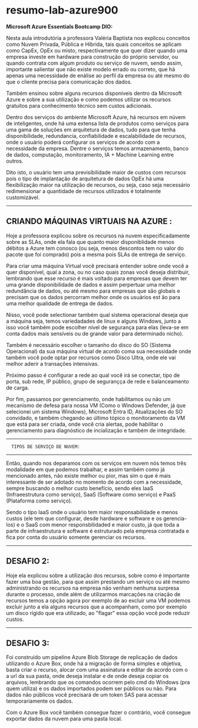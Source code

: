 # resumo-lab-azure900
**Microsoft Azure Essentials Bootcamp DIO:**

Nesta aula introdutória a professora Valéria Baptista nos explicou conceitos como Nuvem Privada, Pública e Híbrida, tais quais conceitos se aplicam como CapEx, OpEx ou misto, respectivamente que quer dizer quando uma empresa investe em hardware para construção do próprio servidor, ou quando contrata com algum produto ou serviço de nuvem, sendo assim, importante salientar que não existe modelo errado ou correto, que há apenas uma necessidade de enálise ao perfil da empresa ou até mesmo do que o cliente precisa para comunicação dos dados.

Também ensinou sobre alguns recursos disponíveis dentro da Microsoft Azure e sobre a sua utilização e como podemos utilizar os recursos gratuitos para conhecimento técnico sem custos adicionais.

Dentro dos serviços do ambiente Microsoft Azure, há recursos em núvem  de inteligentes, onde há uma extensa lista de produtos como serviços para uma gama de soluções em arquitetura de dados, tudo para que tenha disponibilidade, redundancia, confiabilidade e escalabilidade de recursos, onde o usuário poderá configurar os serviços de acordo com a necessidade  da empresa. Dentre o serviços temos armazenamento, banco de dados, computação, monitoramento, IA + Machine Learning entre outros.

Dito isto, o usuário tem uma previsibilidade maior de custos com recursos pois o tipo de implantação de arquitetura de dados OpEx há uma  flexibilização maior na utilização de recursos, ou seja, caso seja necessário redimensionar a quantidade de recursos utilizados é totalmente customizável.

-----------------------------------------------
CRIANDO MÁQUINAS VIRTUAIS NA AZURE :
-----------------------------------------------

Hoje a professora explicou sobre os recursos na nuvem especificadamente sobre as SLAs, onde ela fala que quanto maior disponiblidade
menos débitos a Azure tem conosco (ou seja, menos descontos tem no valor do pacote que foi comprado) pois a mesma pois SLAs de entrega
de serviço.

Para criar uma máquina Virtual você precisará entender sobre onde você a quer disponível, qual a zona, ou no caso quais zonas você deseja
distribuir, lembrando que esse recurso é mais voltado para empresas que devem ter uma grande disponibilidade de dados e assim perpertuar
uma melhor redundância de dados, ou até mesmo para empresas que são globais e precisam que os dados percorram melhor onde os usuários est
ão para uma melhor qualidade de entrega de dados.

Nisso, você pode selectionar também qual sistema operacional deseja que a máquina seja, temos variedadades de linux e alguns Windows, junto a isso você também pode escolher nível de segurança para elas (leva-se em conta dados mais sensíveis ou de grande valor para determinado nicho).

Também é necessário escolher o tamanho do disco do SO (Sistema Operacional) da sua máquina virtual de acordo coma sua necessidade onde também você pode optar por recursos como Disco Ultra, onde ele vai melhor aderir a transações intensivas. 

Próximo passo é configurar a rede ao qual você irá se conectar, tipo de porta, sub rede, IP público, grupo de  segurançça de rede e balanceamento de carga.

Por fim, passamos por gerenciamento, onde habilitamos ou não um mecanismo de defesa para nossa VM (Como o Windows Defender, já que selecionei um sistema Windows), Microsoft Entra ID, Atualizações do SO convidado, e também chegando ao último tópico o monitoramento da VM que está para ser criada, onde você cria alertas, pode habilitar o gerenciamento para diagnóstico de incialização e também de integridade.


-----------------------------------------------
      TIPOS DE SERVIÇO DE NUVEM:
-----------------------------------------------

Então, quando nos deparamos com os serviços em nuvem nós temos três modalidade em que podemos trabalhar, e assim também como já mencionado antes, não existe melhor ou pior, mas sim o que é mais interessante de ser adotado no momento de acordo com a necessidade, sempre buscando o melhor custo benefício, sendo eles IaaS (Infraeestrutura como serviço), SaaS (Software como serviço) e PaaS (Plataforma como serviço).

Sendo o tipo IaaS onde o usuário tem maior responsabilidade e menos custos (ele tem que configurar, desde hardware e software e os gerencia-los) e o SaaS com menor responsbilidaded e maior custo, já que toda a parte de infraestrutura e software é estruturado pela empresa contratada e fica por conta do usuário somente gerenciar os recursos.

-----------------------------------------------
DESAFIO 2:
-----------------------------------------------

Hoje ela explicou sobre a utilização dos recursos, sobre como é importante fazer uma boa gestão, para que assim prestando um serviço ou até mesmo administrando os recursos na empresa não venham nenhuma surpresa durante o processo, onde além de utilizarmos marcações na criação de recursos temos a opção agora por exemplo de ao excluir uma VM podemos excluir junto a ela alguns recursos que a acompanham, como por exemplo um disco rígido que era utilizado, ao "flagar" essa opção você pode reduzir custos. 

-----------------------------------------------
DESAFIO 3:
-----------------------------------------------
Foi construído um pipeline Azure Blob Storage de replicação de dados utilizando o Azure Box, onde há a migração de forma simples e objetiva, basta criar o recurso, alocar com uma assinatura e editar de acordo com o a url da sua pasta, onde deseja instalar e de onde deseja copiar os arquivos, lembrando que os comandos ocorrem pelo cmd do Windows (pra quem utiliza) e os dados importados podem ser públicos ou não. Para dados não públicos você precisará de um token SAS para acessar temporariamente os dados.

Com o Azure Box você também consegue fazer o contrário, você consegue exportar dados da nuvem para uma pasta local.
